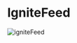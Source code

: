 # IgniteFeed

![igniteFeed](https://github.com/user-attachments/assets/efd2c4c6-7123-413c-8c65-313944f44f3f)
